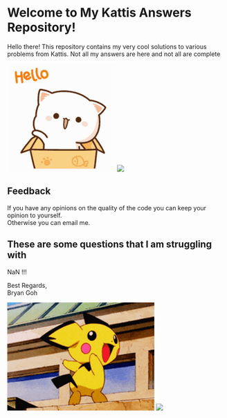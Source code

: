 # Welcome to My Kattis Answers Repository! 
Hello there! This repository contains my very cool solutions to various problems from Kattis. 
Not all my answers are here and not all are complete

<img src="resources/hello-cute-cat-box-kns8e4qa95ne2tnv.gif" width="250" height="250" />
<img src = "https://github.com/bryangohcx/resources/blob/main/hello-cute-cat-box-kns8e4qa95ne2tnv.gif">

## Feedback
If you have any opinions on the quality of the code you can keep your opinion to yourself.  
Otherwise you can email me.

## These are some questions that I am struggling with  

NaN !!!


Best Regards,  
Bryan Goh

<img src="resources/pokemon-funny-anime-pichu-butt-slap-1ofphbqkmajq6ppn.gif"  height="250" />
<img src = "https://github.com/bryangohcx/resources/blob/main/pokemon-funny-anime-pichu-butt-slap-1ofphbqkmajq6ppn.gif">
